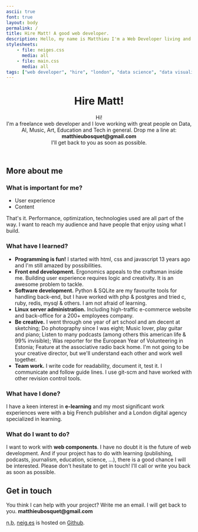 ```yaml
---
ascii: true
font: true
layout: body
permalink: /
title: Hire Matt! A good web developer.
description: Hello, my name is Matthieu I'm a Web Developer living and working in London. Interested in tech, data, AI, music and art. Don't hesitate to drop me a line.
stylesheets:
    - file: neiges.css
      media: all
    - file: main.css
      media: all
tags: ["web developer", "hire", "london", "data science", "data visualisation"]
---
```


<header>
    <div id="header_anim">
        <h1>Hire Matt!</h1>
    </div>
    <p>
        Hi!<br>
        I&apos;m a freelance web developer and I love working with great people
        on Data, AI, Music, Art, Education and Tech in general.
        Drop me a line at: <strong>matthieubosquet@gmail.com</strong>
        <br>I'll get back to you as soon as possible.
    </p>
</header>

<article id="cv">
    <h2>More about me</h2>
    <h3>What is important for me?</h3>
    <ul>
        <li>User experience</li>
        <li>Content</li>
    </ul>
    <p>
        That's it. Performance, optimization, technologies used are all part of the way. I want to reach my audience and have people that enjoy using what I build.
    </p>
    <h3>What have I learned?</h3>
    <ul>
        <li><strong>Programming is fun!</strong> I started with html, css and javascript 13 years ago and I'm still amazed by possibilities.</li>
        <li><strong>Front end development.</strong> Ergonomics appeals to the craftsman inside me. Building user experience requires logic and creativity. It is an awesome problem to tackle.</li>
        <li><strong>Software development.</strong> Python &amp; SQLite are my favourite tools for handling back-end, but I have worked with php &amp; postgres and tried c, ruby, redis, mysql &amp; others. I am not afraid of learning.</li>
        <li><strong>Linux server administration.</strong> Including high-traffic e-commerce website and back-office for a 200+ employees company.</li>
        <li><strong>Be creative.</strong> I went through one year of art school and am decent at sketching; Do photography since I was eight; Music lover, play guitar and piano; Listen to many podcasts (among others this american life &amp; 99% invisible); Was reporter for the European Year of Volunteering in Estonia; Feature at the associative radio back home. I'm not going to be your creative director, but we'll understand each other and work well together.</li>
        <li><strong>Team work.</strong> I write code for readability, document it, test it. I communicate and follow guide lines. I use git-scm and have worked with other revision control tools.</li>
    </ul>
    <h3>What have I done?</h3>
    <p>
    I have a keen interest in <strong>e-learning</strong> and my most significant work experiences were with a big French publisher and a London digital agency specialized in learning.
    </p>
    <h3>What do I want to do?</h3>
    <p>
    I want to work with <strong>web components</strong>. I have no doubt it is the future of web development. And if your project has to do with learning (publishing, podcasts, journalism, education, science, ...), there is a good chance I will be interested. Please don't hesitate to get in touch! I'll call or write you back as soon as possible.
    </p>
</article>

<footer>
    <h2>Get in touch</h2>
    <p>
        You think I can help with your project? Write me an email. I will get back to you. <strong>matthieubosquet@gmail.com</strong>
    </p>
    <p><abbr title="nota bene">n.b.</abbr> <a href="http://www.neig.es" title="Matthieu Bosquet's personal website">neig.es</a> is hosted on <a href="https://github.com/matthieubosquet" title="Matthieu Bosquet's Github account">Github</a>.</p>
</footer>

<script type="text/javascript">
(function(){

var entities = 29;
var header_anim = document.querySelector('#header_anim');
var canvas = document.createElement('canvas');
var ctx = canvas.getContext('2d');
var width = header_anim.clientWidth;
var height = header_anim.clientHeight;
var i = 0;
var active = false;
var score = 0;
var shots = 10;
var game_ended = false;
canvas.style.position = 'absolute';
canvas.style.top = canvas.style.left = 0;

function onResize() {
    width = header_anim.clientWidth;
    height = header_anim.clientHeight;
    canvas.width = width;
    canvas.height = height;

    var wasActive = active;
    active = width > 530;

    if (!wasActive && active)
        requestAnimFrame(draw);
    else
        requestAnimFrame(drawCells);
}

function updateScore() {
    ctx.fillStyle = 'white';
    ctx.font = '16px Arial, sans-serif';
    ctx.Align = 'right';
    ctx.textBaseLine = 'top';
    ctx.fillText('Shots: ' + shots, width-120, height-40);
    ctx.fillText('Score: ' + score, width-120, height-20);
    if ( game_ended && bang.active == false ) {
        ctx.strokeStyle = 'white';
        ctx.lineWidth = '2';
        ctx.strokeRect(width-240, height-55, 100, 40);
        ctx.fillText('Restart', width-215, height-30);
    }
}

var bang = function () {
    this.x = 0;
    this.y = 0;
    this.s = 0;
    this.e = 0;
    this.max = 0;
    this.o = 0;
    this.fading = false;
    this.active = false;
}

function onClick(event){
    bang.y = event.clientY - header_anim.getBoundingClientRect().top;

    if (game_ended) {
        if ( bang.active == false ) {
            if ( event.clientX > width-240 && event.clientX < width-140 && bang.y > height-55 && bang.y < height-15 ) {
                score = 0;
                shots = 10;
                game_ended = false;
            }
        }
        return;
    }

    bang.x = event.clientX;
    bang.s = 1;
    bang.e = (Math.random()*0.08 + 0.05);
    bang.max = 160 * (Math.random()*3 + 0.2);
    bang.o = 0.1;
    bang.fading = false;
    if (!game_ended)
        bang.active = true;
    if ( shots > 0 )
        shots = shots - 1;
    if ( shots === 0 )
        game_ended = true;
}

var Cell = function () {
    this.x = 0;
    this.y = 0;
    this.vy = 0;
    this.vx = 0;
    this.r = 0;
    this.g = 0;
    this.b = 0;
    this.a = 0;
    this.s = 0;

    this.reset();
}

Cell.prototype.reset = function() {
    this.x = Math.random() * width;
    this.y = Math.random() * height;
    this.vx = Math.random();
    this.vy = Math.random();
    this.r = Math.floor( Math.random() * 255 );
    this.g = Math.floor( Math.random() * 255 );
    this.b = Math.floor( Math.random() * 255 );
    this.a = Math.random().toFixed(1);
    this.s = Math.random() * 17;
    if ( this.a < 0.2 )
        this.a = this.a + 0.2
    if ( this.r < 128 && this.g < 128 && this.b < 128 )
        this.r = this.r + 110
}

var cells = [], cell;
for (i = 0; i < entities; i++){
    cell = new Cell();
    cell.reset();
    cells.push(cell);
}

function drawCells() {

    var time = new Date().getTime() * 0.0008;

    for (i = 0; i < entities; i++) {
        cell = cells[i];
        cell.x = Math.sin( time ) * Math.cos( time * cell.vx ) * ( (width-96)/2 ) + width*cell.vy;
        cell.y = Math.cos( time * cell.vy ) * 96 + ( 256 * cell.vy );

        ctx.fillStyle = 'rgba('+cell.r+','+cell.g+','+cell.b+','+cell.a+')';
        ctx.beginPath();
        ctx.arc( cell.x, cell.y, cell.s, 0, Math.PI * 2, false );
        ctx.closePath();
        ctx.fill();

        if (bang.active) {
            if ( cell.x > (bang.x-bang.s) && cell.x < (bang.x+bang.s) && cell.y > (bang.y-bang.s) && cell.y < (bang.y+bang.s) ) {
                cell.reset();
                score = score+1;
            }
        }

    }

}

function draw() {

    ctx.clearRect( 0, 0, width, height );

    if (!active)
        return;

    if ( bang.active ) {
        if ( bang.fading ) {
            bang.s = bang.s - Math.cos(bang.s * bang.e);
            bang.o = bang.o - 0.14 * bang.e;
        }
        else {
            bang.s = bang.s + bang.s * bang.e;
            bang.o = bang.o + 0.14 * bang.e;
            if ( bang.s > bang.max )
                bang.fading = true;
        }
        ctx.fillStyle = 'rgba(255, 255, 255, '+bang.o+')';
        ctx.beginPath();
        ctx.arc( bang.x, bang.y, bang.s, 0, Math.PI * 2, false );
        ctx.closePath();
        ctx.fill();
        if ( bang.o < 0 ) {
            bang.active = false;
        }
    }

    drawCells();

    updateScore();

    requestAnimFrame(draw);
}

window.requestAnimFrame = (function(){
    return window.requestAnimationFrame       ||
            window.webkitRequestAnimationFrame ||
            window.mozRequestAnimationFrame    ||
            function( callback ){
                window.setTimeout( callback, 1000 / 60);
            };
})();

onResize();
window.addEventListener('resize', onResize, false);
canvas.addEventListener('click', onClick, false);

header_anim.appendChild(canvas);

})();
</script>
